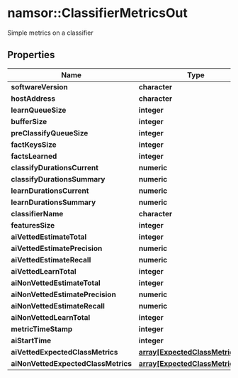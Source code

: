 # namsor::ClassifierMetricsOut

Simple metrics on a classifier
## Properties
Name | Type | Description | Notes
------------ | ------------- | ------------- | -------------
**softwareVersion** | **character** |  | [optional] 
**hostAddress** | **character** |  | [optional] 
**learnQueueSize** | **integer** |  | [optional] 
**bufferSize** | **integer** |  | [optional] 
**preClassifyQueueSize** | **integer** |  | [optional] 
**factKeysSize** | **integer** |  | [optional] 
**factsLearned** | **integer** |  | [optional] 
**classifyDurationsCurrent** | **numeric** |  | [optional] 
**classifyDurationsSummary** | **numeric** |  | [optional] 
**learnDurationsCurrent** | **numeric** |  | [optional] 
**learnDurationsSummary** | **numeric** |  | [optional] 
**classifierName** | **character** |  | [optional] 
**featuresSize** | **integer** |  | [optional] 
**aiVettedEstimateTotal** | **integer** |  | [optional] 
**aiVettedEstimatePrecision** | **numeric** |  | [optional] 
**aiVettedEstimateRecall** | **numeric** |  | [optional] 
**aiVettedLearnTotal** | **integer** |  | [optional] 
**aiNonVettedEstimateTotal** | **integer** |  | [optional] 
**aiNonVettedEstimatePrecision** | **numeric** |  | [optional] 
**aiNonVettedEstimateRecall** | **numeric** |  | [optional] 
**aiNonVettedLearnTotal** | **integer** |  | [optional] 
**metricTimeStamp** | **integer** |  | [optional] 
**aiStartTime** | **integer** |  | [optional] 
**aiVettedExpectedClassMetrics** | [**array[ExpectedClassMetricsOut]**](ExpectedClassMetricsOut.md) |  | [optional] 
**aiNonVettedExpectedClassMetrics** | [**array[ExpectedClassMetricsOut]**](ExpectedClassMetricsOut.md) |  | [optional] 


